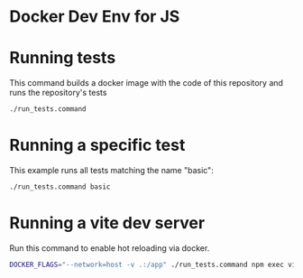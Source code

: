 # Docker Dev Env for JS

# Running tests

This command builds a docker image with the code of this repository and runs the repository's tests

```sh
./run_tests.command
```

# Running a specific test

This example runs all tests matching the name "basic":

```sh
./run_tests.command basic
```

# Running a vite dev server

Run this command to enable hot reloading via docker.

```sh
DOCKER_FLAGS="--network=host -v .:/app" ./run_tests.command npm exec vite dev --host
```
